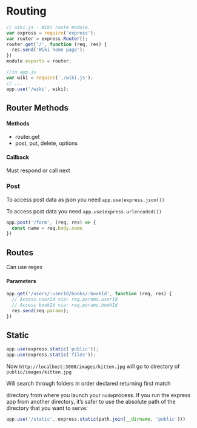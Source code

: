 # Routing

```js
// wiki.js - Wiki route module.
var express = require('express');
var router = express.Router();
router.get('/', function (req, res) {
  res.send('Wiki home page');
})
module.exports = router;

//in app.js
var wiki = require('./wiki.js');
// ...
app.use('/wiki', wiki);
```

## Router Methods
#### Methods
- router.get
- post, put, delete, options

#### Callback
Must respond or call next

### Post

To access post data as json you need `app.use(express.json())`

To access post data you need `app.use(express.urlencoded())`

```javascript
app.post('/form', (req, res) => {
  const name = req.body.name
})
```

## Routes
Can use regex

#### Parameters
```js
app.get('/users/:userId/books/:bookId', function (req, res) {
  // Access userId via: req.params.userId
  // Access bookId via: req.params.bookId
  res.send(req.params);
})
```

## Static

```javascript
app.use(express.static('public')); 
app.use(express.static('files'));
```

Now `http://localhost:3000/images/kitten.jpg` will go to directory of `public/images/kitten.jpg`

Will search through folders in order declared returning first match

directory from where you launch your `node`process. If you run the express app from another directory, it’s safer to use the absolute path of the directory that you want to serve:

```javascript
app.use('/static', express.static(path.join(__dirname, 'public')))
```

